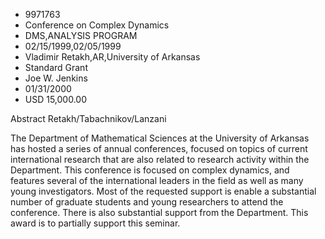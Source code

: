 
* 9971763
* Conference on Complex Dynamics
* DMS,ANALYSIS PROGRAM
* 02/15/1999,02/05/1999
* Vladimir Retakh,AR,University of Arkansas
* Standard Grant
* Joe W. Jenkins
* 01/31/2000
* USD 15,000.00

Abstract Retakh/Tabachnikov/Lanzani

The Department of Mathematical Sciences at the University of Arkansas has hosted
a series of annual conferences, focused on topics of current international
research that are also related to research activity within the Department. This
conference is focused on complex dynamics, and features several of the
international leaders in the field as well as many young investigators. Most of
the requested support is enable a substantial number of graduate students and
young researchers to attend the conference. There is also substantial support
from the Department. This award is to partially support this seminar.
